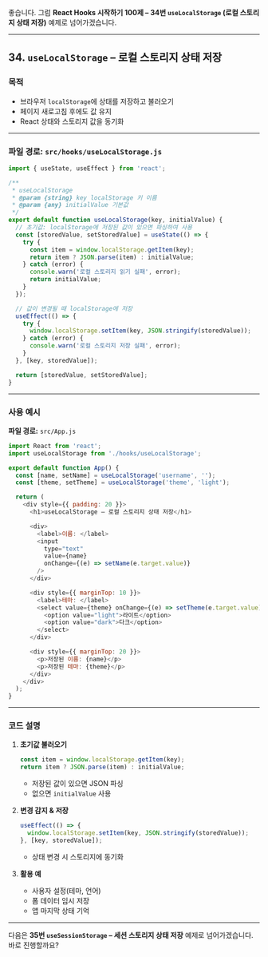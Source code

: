 좋습니다.
그럼 **React Hooks 시작하기 100제 – 34번 `useLocalStorage` (로컬 스토리지 상태 저장)** 예제로 넘어가겠습니다.

---

## 34. `useLocalStorage` – 로컬 스토리지 상태 저장

### 목적

* 브라우저 `localStorage`에 상태를 저장하고 불러오기
* 페이지 새로고침 후에도 값 유지
* React 상태와 스토리지 값을 동기화

---

### 파일 경로: `src/hooks/useLocalStorage.js`

```javascript
import { useState, useEffect } from 'react';

/**
 * useLocalStorage
 * @param {string} key localStorage 키 이름
 * @param {any} initialValue 기본값
 */
export default function useLocalStorage(key, initialValue) {
  // 초기값: localStorage에 저장된 값이 있으면 파싱하여 사용
  const [storedValue, setStoredValue] = useState(() => {
    try {
      const item = window.localStorage.getItem(key);
      return item ? JSON.parse(item) : initialValue;
    } catch (error) {
      console.warn('로컬 스토리지 읽기 실패', error);
      return initialValue;
    }
  });

  // 값이 변경될 때 localStorage에 저장
  useEffect(() => {
    try {
      window.localStorage.setItem(key, JSON.stringify(storedValue));
    } catch (error) {
      console.warn('로컬 스토리지 저장 실패', error);
    }
  }, [key, storedValue]);

  return [storedValue, setStoredValue];
}
```

---

### 사용 예시

**파일 경로:** `src/App.js`

```javascript
import React from 'react';
import useLocalStorage from './hooks/useLocalStorage';

export default function App() {
  const [name, setName] = useLocalStorage('username', '');
  const [theme, setTheme] = useLocalStorage('theme', 'light');

  return (
    <div style={{ padding: 20 }}>
      <h1>useLocalStorage – 로컬 스토리지 상태 저장</h1>

      <div>
        <label>이름: </label>
        <input
          type="text"
          value={name}
          onChange={(e) => setName(e.target.value)}
        />
      </div>

      <div style={{ marginTop: 10 }}>
        <label>테마: </label>
        <select value={theme} onChange={(e) => setTheme(e.target.value)}>
          <option value="light">라이트</option>
          <option value="dark">다크</option>
        </select>
      </div>

      <div style={{ marginTop: 20 }}>
        <p>저장된 이름: {name}</p>
        <p>저장된 테마: {theme}</p>
      </div>
    </div>
  );
}
```

---

### 코드 설명

1. **초기값 불러오기**

   ```javascript
   const item = window.localStorage.getItem(key);
   return item ? JSON.parse(item) : initialValue;
   ```

   * 저장된 값이 있으면 JSON 파싱
   * 없으면 `initialValue` 사용

2. **변경 감지 & 저장**

   ```javascript
   useEffect(() => {
     window.localStorage.setItem(key, JSON.stringify(storedValue));
   }, [key, storedValue]);
   ```

   * 상태 변경 시 스토리지에 동기화

3. **활용 예**

   * 사용자 설정(테마, 언어)
   * 폼 데이터 임시 저장
   * 앱 마지막 상태 기억

---

다음은 **35번 `useSessionStorage` – 세션 스토리지 상태 저장** 예제로 넘어가겠습니다.
바로 진행할까요?
